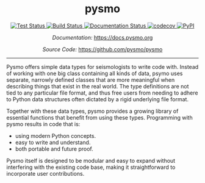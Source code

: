 <h1 align="center">pysmo</h1>

<div align="center">
<a href="https://github.com/pysmo/pysmo/actions/workflows/run-tests.yml" target="_blank">
<img src="https://github.com/pysmo/pysmo/actions/workflows/run-tests.yml/badge.svg" alt="Test Status">
</img></a>
<a href="https://github.com/pysmo/pysmo/actions/workflows/build.yml" target="_bank">
<img src= "https://github.com/pysmo/pysmo/actions/workflows/build.yml/badge.svg" alt="Build Status">
</img></a>
<a href="https://pysmo.readthedocs.io/en/latest/?badge=latest" target="_blank">
<img src="https://readthedocs.org/projects/pysmo/badge/?version=latest" alt="Documentation Status">
</img></a>
<a href="https://codecov.io/gh/pysmo/pysmo" target="_blank">
<img src="https://codecov.io/gh/pysmo/pysmo/branch/master/graph/badge.svg?token=ZsHTBN4rxF" alt="codecov">
</img></a>
<a href="https://pypi.org/project/pysmo/" target="_blank">
<img src="https://img.shields.io/pypi/v/pysmo" alt="PyPI">
</img></a></div>

<p align="center">
<em>Documentation:</em> <a href="https://docs.pysmo.org" target="_blank">https://docs.pysmo.org</a>
</p>
<p align="center">
<em>Source Code:</em> <a href="https://github.com/pysmo/pysmo" target="_blank">https://github.com/pysmo/pysmo</a>
</p>

---
Pysmo offers simple data types for seismologists to write code with. Instead
of working with one big class containing all kinds of data, psymo uses separate,
narrowly defined classes that are more meaningful when describing things that
exist in the real world. The type definitions are not tied to any particular
file format, and thus free users from needing to adhere to Python data structures
often dictated by a rigid underlying file format.

Together with these data types, pysmo provides a growing library of essential
functions that benefit from using these types. Programming with pysmo results
in code that is:

  - using modern Python concepts.
  - easy to write and understand.
  - both portable and future proof.

Pysmo itself is designed to be modular and easy to expand without interfering
with the existing code base, making it straightforward to incorporate user
contributions.
